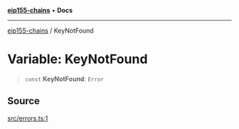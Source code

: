 [**eip155-chains**](../README.md) • **Docs**

***

[eip155-chains](../globals.md) / KeyNotFound

# Variable: KeyNotFound

> `const` **KeyNotFound**: `Error`

## Source

[src/errors.ts:1](https://github.com/ivanzzeth/eip155-chains/blob/1338acd729e1930017264c44f09e203c6cd544d3/src/errors.ts#L1)
